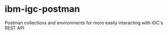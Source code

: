 # ibm-igc-postman
Postman collections and environments for more easily interacting with IGC's REST API
